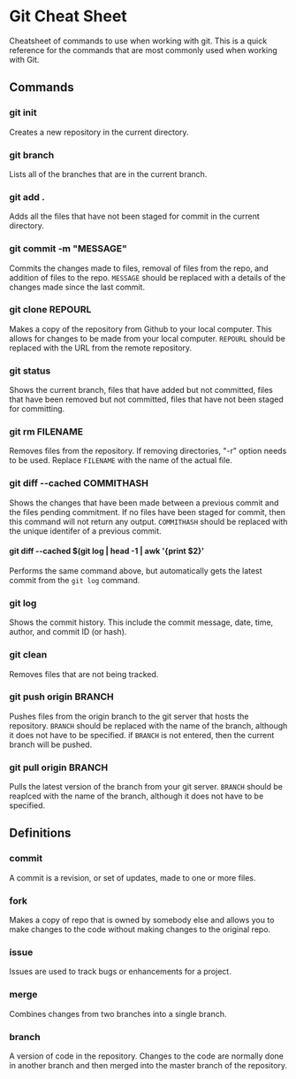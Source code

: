 # Git Cheat Sheet
Cheatsheet of commands to use when working with git. This is a quick reference for the commands that are most commonly used when working with Git.

## Commands

### git init
Creates a new repository in the current directory. 

### git branch
Lists all of the branches that are in the current branch. 

### git add . 
Adds all the files that have not been staged for commit in the current directory. 

### git commit -m "MESSAGE" 
Commits the changes made to files, removal of files from the repo, and addition of files to the repo. ```MESSAGE``` should be replaced with a details of the changes made since the last commit.

### git clone REPOURL
Makes a copy of the repository from Github to your local computer. This allows for changes to be made from your local computer. ```REPOURL``` should be replaced with the URL from the remote repository.

### git status 
Shows the current branch, files that have added but not committed, files that have been removed but not committed, files that have not been staged for committing. 

### git rm FILENAME
Removes files from the repository. If removing directories, "-r" option needs to be used. Replace ```FILENAME``` with the name of the actual file. 

### git diff --cached COMMITHASH
Shows the changes that have been made between a previous commit and the files pending commitment. If no files have been staged for commit, then this command will not return any output.  ```COMMITHASH``` should be replaced with the unique identifer of a previous commit.

#### git diff --cached $(git log | head -1 | awk '{print $2}'
Performs the same command above, but automatically gets the latest commit from the ```git log``` command.

### git log 
Shows the commit history. This include the commit message, date, time, author, and commit ID (or hash). 

### git clean
Removes files that are not being tracked.

### git push origin BRANCH
Pushes files from the origin branch to the git server that hosts the repository.  ```BRANCH``` should be replaced with the name of the branch, although it does not have to be specified. if ```BRANCH``` is not entered, then the current branch will be pushed.

### git pull origin BRANCH
Pulls the latest version of the branch from your git server. ```BRANCH``` should be reaplced with the name of the branch, although it does not have to be specified.


## Definitions

### commit
A commit is a revision, or set of updates, made to one or more files.

### fork
Makes a copy of repo that is owned by somebody else and allows you to make changes to the code without making changes to the original repo.

### issue
Issues are used to track bugs or enhancements for a project.

### merge
Combines changes from two branches into a single branch.

### branch
A version of code in the repository. Changes to the code are normally done in another branch and then merged into the master branch of the repository.
